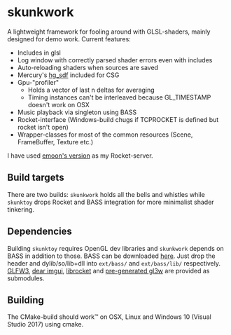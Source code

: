 # skunkwork
A lightweight framework for fooling around with GLSL-shaders, mainly designed for demo work. Current features:
  * Includes in glsl
  * Log window with correctly parsed shader errors even with includes
  * Auto-reloading shaders when sources are saved
  * Mercury's [hg_sdf](http://mercury.sexy/hg_sdf) included for CSG
  * Gpu-"profiler"
    * Holds a vector of last n deltas for averaging
    * Timing instances can't be interleaved because GL_TIMESTAMP doesn't work on OSX
  * Music playback via singleton using BASS
  * Rocket-interface (Windows-build chugs if TCPROCKET is defined but rocket isn't open)
  * Wrapper-classes for most of the common resources (Scene, FrameBuffer, Texture etc.)

I have used [emoon's version](https://github.com/emoon/rocket) as my Rocket-server.

## Build targets
There are two builds: `skunkwork` holds all the bells and whistles while `skunktoy` drops Rocket and BASS integration for more minimalist shader tinkering.

## Dependencies
Building `skunktoy` requires OpenGL dev libraries and `skunkwork` depends on BASS in addition to those. BASS can be downloaded [here](https://www.un4seen.com/bass.html). Just drop the header and dylib/so/lib+dll into `ext/bass/` and `ext/bass/lib/` respectively. [GLFW3](http://www.glfw.org), [dear imgui](https://github.com/ocornut/imgui), [librocket](https://github.com/rocket/rocket) and [pre-generated gl3w](https://github.com/sndels/libgl3w) are provided as submodules.

## Building
The CMake-build should work™ on OSX, Linux and Windows 10 (Visual Studio 2017) using cmake. 
